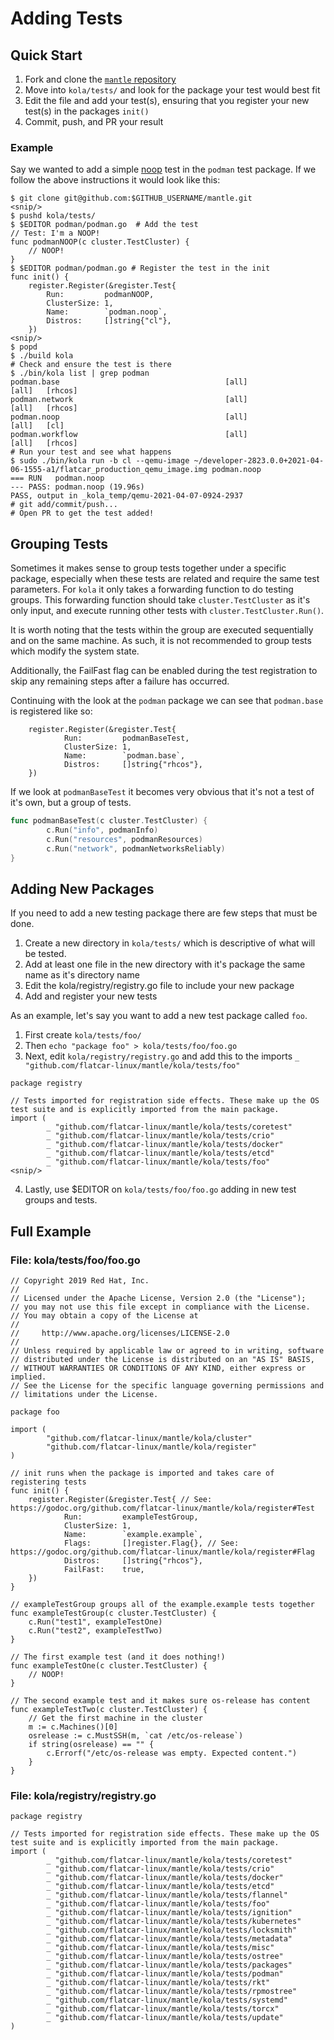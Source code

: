 # Adding Tests

## Quick Start

1. Fork and clone the [`mantle` repository](https://github.com/kinvolk/mantle/)
2. Move into `kola/tests/` and look for the package your test would best fit
3. Edit the file and add your test(s), ensuring that you register your new test(s) in the packages `init()`
4. Commit, push, and PR your result

### Example

Say we wanted to add a simple [noop](https://en.wikipedia.org/wiki/NOP_(code)) test in the `podman` test package. If we follow the above instructions it would look like this:

```
$ git clone git@github.com:$GITHUB_USERNAME/mantle.git
<snip/>
$ pushd kola/tests/
$ $EDITOR podman/podman.go  # Add the test
// Test: I'm a NOOP!
func podmanNOOP(c cluster.TestCluster) {
    // NOOP!
}
$ $EDITOR podman/podman.go # Register the test in the init
func init() {
    register.Register(&register.Test{
        Run:         podmanNOOP,
        ClusterSize: 1,
        Name:        `podman.noop`,
        Distros:     []string{"cl"},
    })
<snip/>
$ popd
$ ./build kola
# Check and ensure the test is there
$ ./bin/kola list | grep podman
podman.base                                     [all]                                   [all]   [rhcos]
podman.network                                  [all]                                   [all]   [rhcos]
podman.noop                                     [all]                                   [all]   [cl]
podman.workflow                                 [all]                                   [all]   [rhcos]
# Run your test and see what happens
$ sudo ./bin/kola run -b cl --qemu-image ~/developer-2823.0.0+2021-04-06-1555-a1/flatcar_production_qemu_image.img podman.noop
=== RUN   podman.noop
--- PASS: podman.noop (19.96s)
PASS, output in _kola_temp/qemu-2021-04-07-0924-2937
# git add/commit/push...
# Open PR to get the test added!
```

## Grouping Tests

Sometimes it makes sense to group tests together under a specific package, especially when these tests are related and require the same test parameters. For `kola` it only takes a forwarding function to do testing groups. This forwarding function should take `cluster.TestCluster` as it's only input, and execute running other tests with `cluster.TestCluster.Run()`.

It is worth noting that the tests within the group are executed sequentially and on the same machine. As such, it is not recommended to group tests which modify the system state.

Additionally, the FailFast flag can be enabled during the test registration to skip any remaining steps after a failure has occurred.

Continuing with the look at the `podman` package we can see that `podman.base` is registered like so:

```golang
    register.Register(&register.Test{
            Run:         podmanBaseTest,
            ClusterSize: 1,
            Name:        `podman.base`,
            Distros:     []string{"rhcos"},
    })
```

If we look at `podmanBaseTest` it becomes very obvious that it's not a test of it's own, but a group of tests.

```go
func podmanBaseTest(c cluster.TestCluster) {
        c.Run("info", podmanInfo)
        c.Run("resources", podmanResources)
        c.Run("network", podmanNetworksReliably)
}
```

## Adding New Packages

If you need to add a new testing package there are few steps that must be done.

1. Create a new directory in `kola/tests/` which is descriptive of what will be tested.
2. Add at least one file in the new directory with it's package the same name as it's directory name
3. Edit the kola/registry/registry.go file to include your new package
4. Add and register your new tests

As an example, let's say you want to add a new test package called `foo`.

1. First create `kola/tests/foo/`
2. Then `echo "package foo" > kola/tests/foo/foo.go`
3. Next, edit `kola/registry/registry.go` and add this to the imports `_ "github.com/flatcar-linux/mantle/kola/tests/foo"`

```golang
package registry

// Tests imported for registration side effects. These make up the OS test suite and is explicitly imported from the main package.
import (
        _ "github.com/flatcar-linux/mantle/kola/tests/coretest"
        _ "github.com/flatcar-linux/mantle/kola/tests/crio"
        _ "github.com/flatcar-linux/mantle/kola/tests/docker"
        _ "github.com/flatcar-linux/mantle/kola/tests/etcd"
        _ "github.com/flatcar-linux/mantle/kola/tests/foo"
<snip/>
```

4. Lastly, use $EDITOR on `kola/tests/foo/foo.go` adding in new test groups and tests.

## Full Example

### File: kola/tests/foo/foo.go
```golang
// Copyright 2019 Red Hat, Inc.
//
// Licensed under the Apache License, Version 2.0 (the "License");
// you may not use this file except in compliance with the License.
// You may obtain a copy of the License at
//
//     http://www.apache.org/licenses/LICENSE-2.0
//
// Unless required by applicable law or agreed to in writing, software
// distributed under the License is distributed on an "AS IS" BASIS,
// WITHOUT WARRANTIES OR CONDITIONS OF ANY KIND, either express or implied.
// See the License for the specific language governing permissions and
// limitations under the License.

package foo

import (
        "github.com/flatcar-linux/mantle/kola/cluster"
        "github.com/flatcar-linux/mantle/kola/register"
)

// init runs when the package is imported and takes care of registering tests
func init() {
    register.Register(&register.Test{ // See: https://godoc.org/github.com/flatcar-linux/mantle/kola/register#Test
            Run:         exampleTestGroup,
            ClusterSize: 1,
            Name:        `example.example`,
            Flags:       []register.Flag{}, // See: https://godoc.org/github.com/flatcar-linux/mantle/kola/register#Flag
            Distros:     []string{"rhcos"},
            FailFast:    true,
    })
}

// exampleTestGroup groups all of the example.example tests together
func exampleTestGroup(c cluster.TestCluster) {
    c.Run("test1", exampleTestOne)
    c.Run("test2", exampleTestTwo)
}

// The first example test (and it does nothing!)
func exampleTestOne(c cluster.TestCluster) {
    // NOOP!
}

// The second example test and it makes sure os-release has content
func exampleTestTwo(c cluster.TestCluster) {
    // Get the first machine in the cluster
    m := c.Machines()[0]
    osrelease := c.MustSSH(m, `cat /etc/os-release`)
    if string(osrelease) == "" {
        c.Errorf("/etc/os-release was empty. Expected content.")
    }
}
```

### File: kola/registry/registry.go

```golang
package registry

// Tests imported for registration side effects. These make up the OS test suite and is explicitly imported from the main package.
import (
        _ "github.com/flatcar-linux/mantle/kola/tests/coretest"
        _ "github.com/flatcar-linux/mantle/kola/tests/crio"
        _ "github.com/flatcar-linux/mantle/kola/tests/docker"
        _ "github.com/flatcar-linux/mantle/kola/tests/etcd"
        _ "github.com/flatcar-linux/mantle/kola/tests/flannel"
        _ "github.com/flatcar-linux/mantle/kola/tests/foo"
        _ "github.com/flatcar-linux/mantle/kola/tests/ignition"
        _ "github.com/flatcar-linux/mantle/kola/tests/kubernetes"
        _ "github.com/flatcar-linux/mantle/kola/tests/locksmith"
        _ "github.com/flatcar-linux/mantle/kola/tests/metadata"
        _ "github.com/flatcar-linux/mantle/kola/tests/misc"
        _ "github.com/flatcar-linux/mantle/kola/tests/ostree"
        _ "github.com/flatcar-linux/mantle/kola/tests/packages"
        _ "github.com/flatcar-linux/mantle/kola/tests/podman"
        _ "github.com/flatcar-linux/mantle/kola/tests/rkt"
        _ "github.com/flatcar-linux/mantle/kola/tests/rpmostree"
        _ "github.com/flatcar-linux/mantle/kola/tests/systemd"
        _ "github.com/flatcar-linux/mantle/kola/tests/torcx"
        _ "github.com/flatcar-linux/mantle/kola/tests/update"
)
```
